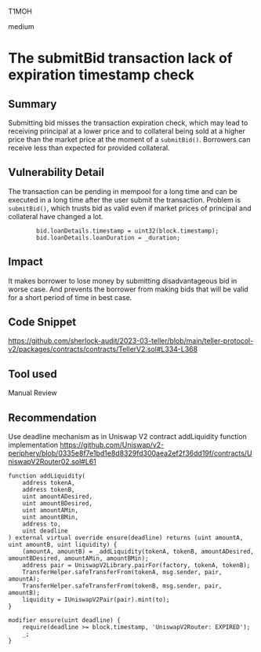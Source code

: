 T1MOH

medium

# The submitBid transaction lack of expiration timestamp check

## Summary
Submitting bid misses the transaction expiration check, which may lead to receiving principal at a lower price and to collateral being sold at a higher price than the market price at the moment of a `submitBid()`. Borrowers can receive less than expected for provided collateral.

## Vulnerability Detail
The transaction can be pending in mempool for a long time and can be executed in a long time after the user submit the transaction.
Problem is `submitBid()`, which trusts bid as valid even if market prices of principal and collateral have changed a lot.
```solidity
        bid.loanDetails.timestamp = uint32(block.timestamp);
        bid.loanDetails.loanDuration = _duration;
```


## Impact
It makes borrower to lose money by submitting disadvantageous bid in worse case. And prevents the borrower from making bids that will be valid for a short period of time in best case.

## Code Snippet
https://github.com/sherlock-audit/2023-03-teller/blob/main/teller-protocol-v2/packages/contracts/contracts/TellerV2.sol#L334-L368

## Tool used

Manual Review

## Recommendation
Use deadline mechanism as in Uniswap V2 contract addLiquidity function implementation
https://github.com/Uniswap/v2-periphery/blob/0335e8f7e1bd1e8d8329fd300aea2ef2f36dd19f/contracts/UniswapV2Router02.sol#L61
```solidity
function addLiquidity(
	address tokenA,
	address tokenB,
	uint amountADesired,
	uint amountBDesired,
	uint amountAMin,
	uint amountBMin,
	address to,
	uint deadline
) external virtual override ensure(deadline) returns (uint amountA, uint amountB, uint liquidity) {
	(amountA, amountB) = _addLiquidity(tokenA, tokenB, amountADesired, amountBDesired, amountAMin, amountBMin);
	address pair = UniswapV2Library.pairFor(factory, tokenA, tokenB);
	TransferHelper.safeTransferFrom(tokenA, msg.sender, pair, amountA);
	TransferHelper.safeTransferFrom(tokenB, msg.sender, pair, amountB);
	liquidity = IUniswapV2Pair(pair).mint(to);
}
```
```solidity
modifier ensure(uint deadline) {
	require(deadline >= block.timestamp, 'UniswapV2Router: EXPIRED');
	_;
}
```
